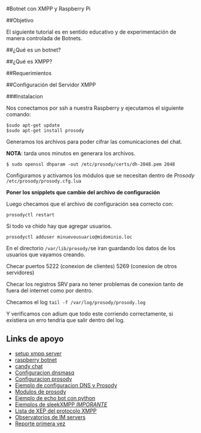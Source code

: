 #Botnet con XMPP y Raspberry Pi

##Objetivo

El siguiente tutorial es en sentido educativo y de experimentación de manera controlada de Botnets.

##¿Qué es un botnet?


##¿Qué es XMPP?


##Requerimientos


##Configuración del Servidor XMPP

###Instalacion

Nos conectamos por ssh a nuestra Raspberry y ejecutamos el siguiente comando:

```
$sudo apt-get update
$sudo apt-get install prosody
```

Generamos los archivos para poder cifrar las comunicaciones del chat.

__NOTA__: tarda unos minutos en generara los archivos.

```
$ sudo openssl dhparam -out /etc/prosody/certs/dh-2048.pem 2048

```

Configuramos y activamos los módulos que se necesitan dentro de *Prosody* ``/etc/prosody/prosody.cfg.lua``

__Poner los snipplets que cambie del archivo de configuración__


Luego checamos que el archivo de configuración sea correcto con:

```prosodyctl restart ```

Si todo va chido hay que agregar usuarios.

```prosodyctl adduser minuevousuario@midominio.loc```

En el directorio ```/var/lib/prosody/```se iran guardando los datos de los usuarios que vayamos creando.

Checar puertos 5222 (conexion de clientes) 5269 (conexion de otros servidores)

Checar los registros SRV para no tener problemas de conexion tanto de fuera del internet como por dentro.

Checamos el log ``tail -f /var/log/prosody/prosody.log``

Y verificamos con adium que todo este corriendo correctamente, si existiera un erro tendria que salir dentro del log.


## Links de apoyo

* [setup xmpp server](http://arstechnica.com/information-technology/2014/03/how-to-set-up-your-own-private-instant-messaging-server/)
* [raspberry botnet](http://oskarhane.com/make-your-raspberry-pis-and-other-servers-a-botnet-controlled-via-xmpp/)
* [candy chat](http://candy-chat.github.io/candy/)
* [Configuracion dnsmasq](http://wiki.xmpp.org/web/2010_XMPP_Interop_DNSmasq_config)
* [Configuracion prosody](https://wiki.koumbit.net/ProsodyConfiguration#DNS)
* [Ejemplo de configuracion DNS y Prosody](http://buddycloud.com/install)
* [Modulos de prosody](https://code.google.com/p/prosody-modules/w/list)
* [Ejemplo de echo bot con python](http://sleekxmpp.com/getting_started/echobot.html)
* [Ejemplos de sleekXMPP *IMPORANTE*](https://github.com/fritzy/SleekXMPP/tree/develop/examples)
* [Lista de XEP del protocolo XMPP](http://xmpp.org/xmpp-protocols/xmpp-extensions/)
* [Observatorios de IM servers](https://xmpp.net/index.php)
* [Reporte primera vez](https://xmpp.net/result.php?id=45067)